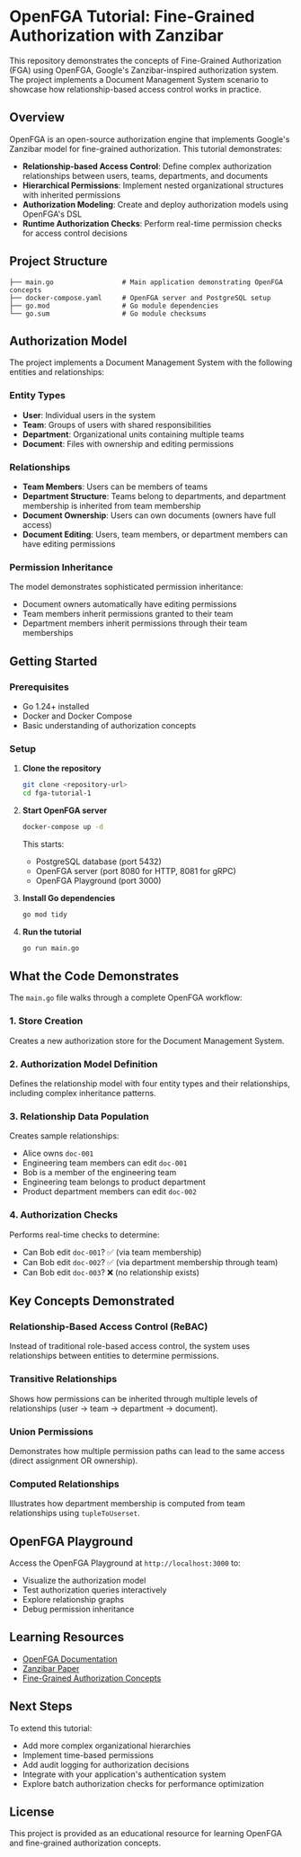 # OpenFGA Tutorial: Fine-Grained Authorization with Zanzibar

This repository demonstrates the concepts of Fine-Grained Authorization (FGA) using OpenFGA, Google's Zanzibar-inspired authorization system. The project implements a Document Management System scenario to showcase how relationship-based access control works in practice.

## Overview

OpenFGA is an open-source authorization engine that implements Google's Zanzibar model for fine-grained authorization. This tutorial demonstrates:

- **Relationship-based Access Control**: Define complex authorization relationships between users, teams, departments, and documents
- **Hierarchical Permissions**: Implement nested organizational structures with inherited permissions
- **Authorization Modeling**: Create and deploy authorization models using OpenFGA's DSL
- **Runtime Authorization Checks**: Perform real-time permission checks for access control decisions

## Project Structure

```
├── main.go                 # Main application demonstrating OpenFGA concepts
├── docker-compose.yaml     # OpenFGA server and PostgreSQL setup
├── go.mod                  # Go module dependencies
└── go.sum                  # Go module checksums
```

## Authorization Model

The project implements a Document Management System with the following entities and relationships:

### Entity Types

- **User**: Individual users in the system
- **Team**: Groups of users with shared responsibilities
- **Department**: Organizational units containing multiple teams
- **Document**: Files with ownership and editing permissions

### Relationships

- **Team Members**: Users can be members of teams
- **Department Structure**: Teams belong to departments, and department membership is inherited from team membership
- **Document Ownership**: Users can own documents (owners have full access)
- **Document Editing**: Users, team members, or department members can have editing permissions

### Permission Inheritance

The model demonstrates sophisticated permission inheritance:
- Document owners automatically have editing permissions
- Team members inherit permissions granted to their team
- Department members inherit permissions through their team memberships

## Getting Started

### Prerequisites

- Go 1.24+ installed
- Docker and Docker Compose
- Basic understanding of authorization concepts

### Setup

1. **Clone the repository**
   ```bash
   git clone <repository-url>
   cd fga-tutorial-1
   ```

2. **Start OpenFGA server**
   ```bash
   docker-compose up -d
   ```
   This starts:
   - PostgreSQL database (port 5432)
   - OpenFGA server (port 8080 for HTTP, 8081 for gRPC)
   - OpenFGA Playground (port 3000)

3. **Install Go dependencies**
   ```bash
   go mod tidy
   ```

4. **Run the tutorial**
   ```bash
   go run main.go
   ```

## What the Code Demonstrates

The `main.go` file walks through a complete OpenFGA workflow:

### 1. Store Creation
Creates a new authorization store for the Document Management System.

### 2. Authorization Model Definition
Defines the relationship model with four entity types and their relationships, including complex inheritance patterns.

### 3. Relationship Data Population
Creates sample relationships:
- Alice owns `doc-001`
- Engineering team members can edit `doc-001`
- Bob is a member of the engineering team
- Engineering team belongs to product department
- Product department members can edit `doc-002`

### 4. Authorization Checks
Performs real-time checks to determine:
- Can Bob edit `doc-001`? ✅ (via team membership)
- Can Bob edit `doc-002`? ✅ (via department membership through team)
- Can Bob edit `doc-003`? ❌ (no relationship exists)

## Key Concepts Demonstrated

### Relationship-Based Access Control (ReBAC)
Instead of traditional role-based access control, the system uses relationships between entities to determine permissions.

### Transitive Relationships
Shows how permissions can be inherited through multiple levels of relationships (user → team → department → document).

### Union Permissions
Demonstrates how multiple permission paths can lead to the same access (direct assignment OR ownership).

### Computed Relationships
Illustrates how department membership is computed from team relationships using `tupleToUserset`.

## OpenFGA Playground

Access the OpenFGA Playground at `http://localhost:3000` to:
- Visualize the authorization model
- Test authorization queries interactively
- Explore relationship graphs
- Debug permission inheritance

## Learning Resources

- [OpenFGA Documentation](https://openfga.dev/docs)
- [Zanzibar Paper](https://research.google/pubs/pub48190/)
- [Fine-Grained Authorization Concepts](https://openfga.dev/docs/concepts)

## Next Steps

To extend this tutorial:
- Add more complex organizational hierarchies
- Implement time-based permissions
- Add audit logging for authorization decisions
- Integrate with your application's authentication system
- Explore batch authorization checks for performance optimization

## License

This project is provided as an educational resource for learning OpenFGA and fine-grained authorization concepts.
